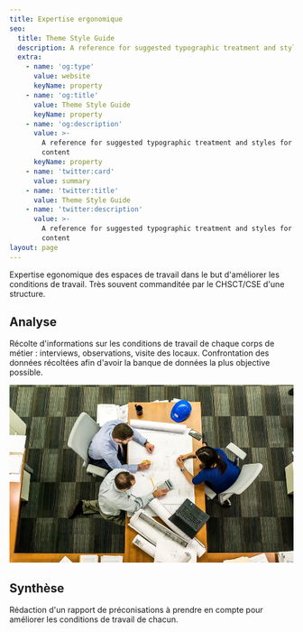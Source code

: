 ```yaml
---
title: Expertise ergonomique
seo:
  title: Theme Style Guide
  description: A reference for suggested typographic treatment and styles for your content
  extra:
    - name: 'og:type'
      value: website
      keyName: property
    - name: 'og:title'
      value: Theme Style Guide
      keyName: property
    - name: 'og:description'
      value: >-
        A reference for suggested typographic treatment and styles for your
        content
      keyName: property
    - name: 'twitter:card'
      value: summary
    - name: 'twitter:title'
      value: Theme Style Guide
    - name: 'twitter:description'
      value: >-
        A reference for suggested typographic treatment and styles for your
        content
layout: page
---
```


Expertise egonomique des espaces de travail dans le but d'améliorer les conditions de travail. Très souvent commanditée par le CHSCT/CSE d'une structure.

## Analyse

Récolte d'informations sur les conditions de travail de chaque corps de métier : interviews, observations, visite des locaux.
Confrontation des données récoltées afin d'avoir la banque de données la plus objective possible.

<img src="/images/meeting-2284501_960_720.webp"/>

## Synthèse

Rédaction d'un rapport de préconisations à prendre en compte pour améliorer les conditions de travail de chacun.
